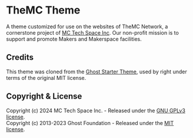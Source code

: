 # TheMC Theme

A theme customized for use on the websites of TheMC Network, a cornerstone project of [MC Tech Space Inc](https://mctechspace.org). Our non-profit mission is to support and promote Makers and Makerspace facilities.

## Credits

This theme was cloned from the [Ghost Starter Theme](https://github.com/TryGhost/Starter/tree/main#ghost-starter-theme), used by right under terms of the original MIT license.

## Copyright & License

Copyright (c) 2024 MC Tech Space Inc. - Released under the [GNU GPLv3 license](LICENSE).  
Copyright (c) 2013-2023 Ghost Foundation - Released under the [MIT license](https://github.com/TryGhost/Starter/blob/main/LICENSE).
